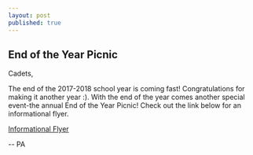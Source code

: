 ```yaml
---
layout: post
published: true
---
```

## End of the Year Picnic

Cadets,

The end of the 2017-2018 school year is coming fast! Congratulations for making it another year :). With the end of the year comes another special event-the annual End of the Year Picnic! Check out the link below for an informational flyer.

[Informational Flyer](https://drive.google.com/open?id=1VsbUmfMB-MU7xrIkDyCIIxWQdmaxdztT)

-- PA
